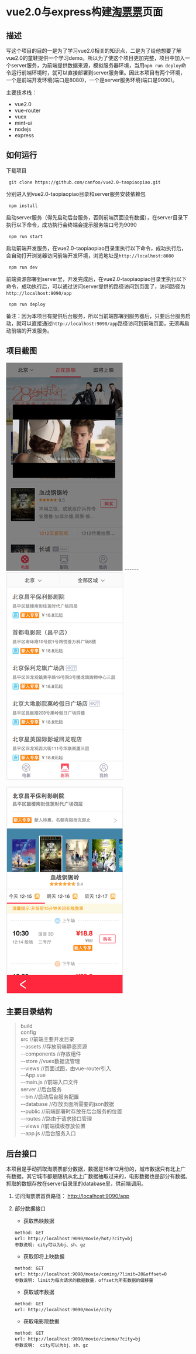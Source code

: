 # vue2.0与express构建[淘票票](https://h5.m.taobao.com/app/movie/pages/index/index.html?from=def&spm=a1z2r.7661912.h5-movie-list.121&sqm=a1z2r.7661912.1.1&bottomtab=show)页面
## 描述
写这个项目的目的一是为了学习vue2.0相关的知识点，二是为了给他想要了解vue2.0的童鞋提供一个学习demo。所以为了使这个项目更加完整，项目中加入一个server服务，为前端提供数据来源，模拟服务器环境，当用`npm run deploy`命令运行前端环境时，就可以直接部署到server服务里。因此本项目有两个环境，一个是前端开发环境(端口是8080)，一个是server服务环境(端口是9090)。

主要技术栈：<br/>
- vue2.0
- vue-router
- vuex
- mint-ui
- nodejs
- express
	
## 如何运行
下载项目
```
 git clone https://github.com/canfoo/vue2.0-taopiaopiao.git
```
 分别进入到vue2.0-taopiaopiao目录和server服务安装依赖包
```
 npm install
```
启动server服务（得先启动后台服务，否则前端页面没有数据），在server目录下执行以下命令，成功执行会终端会提示服务端口号为9090
```
 npm run start
```
启动前端开发服务，在vue2.0-taopiaopiao目录里执行以下命令，成功执行后，会自动打开浏览器访问前端开发环境，浏览地址是`http://localhost:8080`
```
 npm run dev
```
前端资源部署到server里，开发完成后，在vue2.0-taopiaopiao目录里执行以下命令，成功执行后，可以通过访问server提供的路径访问到页面了，访问路径为`http://localhost:9090/app`
```
 npm run deploy
```

备注：因为本项目有提供后台服务，所以当前端部署到服务器后，只要后台服务启动，就可以直接通过`http://localhost:9090/app`路径访问到前端页面，无须再启动前端的开发服务。

## 项目截图
![Mou icon](./Screenshots/1.png) ------
![Mou icon](./Screenshots/2.png) 


![Mou icon](./Screenshots/3.png)

## 主要目录结构
> build  
> config <br/>
> src  //前端主要开发目录<br/>
>  --assets  //存放前端静态资源<br/>
>  --components  //存放组件<br/>
>  --store  //vuex数据流管理<br/>
>  --views  //页面试图，由vue-router引入<br/>
>  --App.vue <br/>
>  --main.js  //前端入口文件<br/>
>server  //后台服务<br/>
>  --bin  //启动后台服务配置<br/>
>  --database  //存放页面所需要的json数据<br/>
>  --public  //前端部署时存放在后台服务的位置<br/>
>  --routes  //路由于请求接口管理<br/>
>  --views  //前端模板存放位置<br/>
>  --app.js  //后台服务入口<br/>

## 后台接口
本项目是手动抓取淘票票部分数据，数据是16年12月份的，城市数据只有北上广有数据，其它城市都是随机从北上广数据抽取过来的，电影数据也是部分有数据。抓取的数据存放在server目录里的database里，供前端调用。
1. 访问淘票票首页路径： [http://localhost:9090/app](http://localhost:9090/app)

2. 部分数据接口
	- 获取热映数据 
	```
	method: GET
 	url: http://localhost:9090/movie/hot/?city=bj
 	参数说明: city可以为bj、sh、gz
	```
	- 获取即将上映数据 
	```
	method: GET
 	url: http://localhost:9090/movie/coming/?limit=20&offset=0
 	参数说明: limit为每次请求的数据数量，offset为所有数据的偏移量
	```
	- 获取城市数据
	```
	method: GET
 	url: http://localhost:9090/movie/city
	```
	- 获取电影院数据
	```
	method: GET
 	url: http://localhost:9090/movie/cinema/?city=bj
 	参数说明:  city可以为bj、sh、gz
	```